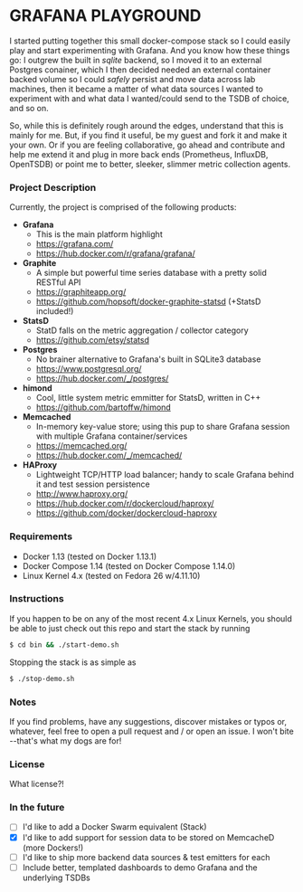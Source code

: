 # GRAFANA PLAYGROUND #

I started putting together this small docker-compose stack so I could easily play and start experimenting with Grafana. And you know how these things go: I outgrew the built in _sqlite_ backend, so I moved it to an external Postgres conainer, which I then decided needed an external container backed volume so I could _safely_ persist and move data across lab machines, then it became a matter of what data sources I wanted to experiment with and what data I wanted/could send to the TSDB of choice, and so on.

So, while this is definitely rough around the edges, understand that this is mainly for me. But, if you find it useful, be my guest and fork it and make it your own. Or if you are feeling collaborative, go ahead and contribute and help me extend it and plug in more back ends (Prometheus, InfluxDB, OpenTSDB) or point me to better, sleeker, slimmer metric collection agents.

### Project Description ###
Currently, the project is comprised of the following products:
- **Grafana**
  - This is the main platform highlight
  - https://grafana.com/
  - https://hub.docker.com/r/grafana/grafana/
- **Graphite**
  - A simple but powerful time series database with a pretty solid RESTful API
  - https://graphiteapp.org/
  - https://github.com/hopsoft/docker-graphite-statsd (+StatsD included!)
- **StatsD**
  - StatD falls on the metric aggregation / collector category
  - https://github.com/etsy/statsd
- **Postgres**
  - No brainer alternative to Grafana's built in SQLite3 database
  - https://www.postgresql.org/
  - https://hub.docker.com/_/postgres/
- **himond**
  - Cool, little system metric emmitter for StatsD, written in C++
  - https://github.com/bartoffw/himond
- **Memcached**
  - In-memory key-value store; using this pup to share Grafana session with multiple Grafana container/services
  - https://memcached.org/
  - https://hub.docker.com/_/memcached/
- **HAProxy**
  - Lightweight TCP/HTTP load balancer; handy to scale Grafana behind it and test session persistence
  - http://www.haproxy.org/
  - https://hub.docker.com/r/dockercloud/haproxy/
  - https://github.com/docker/dockercloud-haproxy

### Requirements ###
- Docker 1.13 (tested on Docker 1.13.1)
- Docker Compose 1.14 (tested on Docker Compose 1.14.0)
- Linux Kernel 4.x (tested on Fedora 26 w/4.11.10)

### Instructions ###

If you happen to be on any of the most recent 4.x Linux Kernels, you should be able to just check out this repo and start the stack by running

```bash
$ cd bin && ./start-demo.sh

```

Stopping the stack is as simple as
```bash
$ ./stop-demo.sh
```

### Notes ###
If you find problems, have any suggestions, discover mistakes or typos or, whatever, feel free to open a pull request and / or open an issue. I won't bite --that's what my dogs are for!

### License ###
What license?!

### In the future ###
- [ ] I'd like to add a Docker Swarm equivalent (Stack)
- [x] I'd like to add support for session data to be stored on MemcacheD (more Dockers!)
- [ ] I'd like to ship more backend data sources & test emitters for each
- [ ] Include better, templated dashboards to demo Grafana and the underlying TSDBs